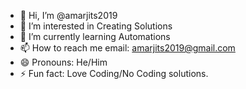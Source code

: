 - 👋 Hi, I’m @amarjits2019
- 👀 I’m interested in Creating Solutions
- 🌱 I’m currently learning Automations
- 📫 How to reach me email: amarjits2019@gmail.com
- 😄 Pronouns: He/Him
- ⚡ Fun fact: Love Coding/No Coding solutions.

<!---
amarjits2019/amarjits2019 is a ✨ special ✨ repository because its `README.md` (this file) appears on your GitHub profile.
You can click the Preview link to take a look at your changes.
--->
